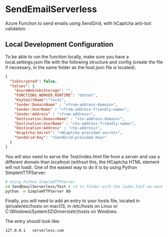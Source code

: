 # SendEmailServerless
Azure Function to send emails using SendGrid, with hCaptcha anti-bot validation.

## Local Development Configuration

To be able to run the function locally, make sure you have a local.settings.json file with the following structure and config (create the file if necessary, in the same folder as the host.json file is located).

```json
{
  "IsEncrypted": false,
  "Values": {
    "AzureWebJobsStorage": "",
    "FUNCTIONS_WORKER_RUNTIME": "dotnet",
    "KeyVaultName":"local",
    "Sender:DomainName" : "<from-address-domain>",
    "Sender:UserName" : "<from-address-friendly-name>",
    "Sender:Address" : "<from-address>",
    "Destination:DomainName" : "<to-address-domain>",
    "Destination:UserName" : "<to-address-friendly-name>",
    "Destination:Address" : "<to-address>",
    "HCaptcha:Secret": "<HCaptcha-provided-secret>",
    "SendGrid:Key": "<SendGrid-provided-key>"
  }
}
```

You will also need to serve the Test/index.html file from a server and use a different domain than localhost (without this, the HCaptcha HTML element will not load). One of the easiest way to do it is by using Python SimpleHTTPServer:

```bash
# Using Python SimpleHTTPServer
cd SendEmailServerless/Test # cd to folder with the index.html we want to serve.
python -m SimpleHTTPServer 80
```

Finally, you will need to add an entry to your hosts file, located in /private/etc/hosts on macOS, in /etc/hosts on Linux or C:\Windows\System32\Drivers\etc\hosts on Windows.

The entry should look like:

```hosts
127.0.0.1   serverless.com
```
